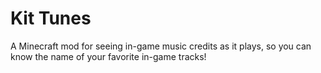 # Kit Tunes

A Minecraft mod for seeing in-game music credits as it plays, so you can know the name of your favorite in-game tracks!

